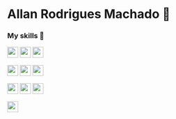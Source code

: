 # Allan Rodrigues Machado 🤟

### My skills 🚀

<p>
   <img src="https://img.shields.io/badge/PHP-02569B?style=for-the-badge&logo=php&logoColor=white" height="25"/>
   <img src="https://img.shields.io/badge/laravel-E34F26?style=for-the-badge&logo=laravel&logoColor=white" height="25"/>
   <img src="https://img.shields.io/badge/CodeIgniter-f20a0a?style=for-the-badge&logo=CodeIgniter&logoColor=white" height="25"/>
</p>



<p>
   <img src="https://img.shields.io/badge/HTML5-E34F26?style=for-the-badge&logo=html5&logoColor=white" height="25"/>
   <img src="https://img.shields.io/badge/CSS3-1572B6?style=for-the-badge&logo=css3&logoColor=white" height="25"/>
   <img src="https://img.shields.io/badge/Bootstrap-563D7C?style=for-the-badge&logo=bootstrap&logoColor=white" height="25"/>  
</p>

<p>
<img src="https://img.shields.io/badge/JavaScript-F7DF1E?style=for-the-badge&logo=javascript&logoColor=black" height="25"/>
<img src="https://img.shields.io/badge/jQuery-0769AD?style=for-the-badge&logo=jquery&logoColor=white" height="25"/>
<img src="https://img.shields.io/badge/Node.js-339933?style=for-the-badge&logo=node-dot-js&logoColor=white" height="25"/>
</p>

<p>
   <img src="https://img.shields.io/badge/PHP-02569B?style=for-the-badge&logo=php&logoColor=white" height="25"/>
</p>
